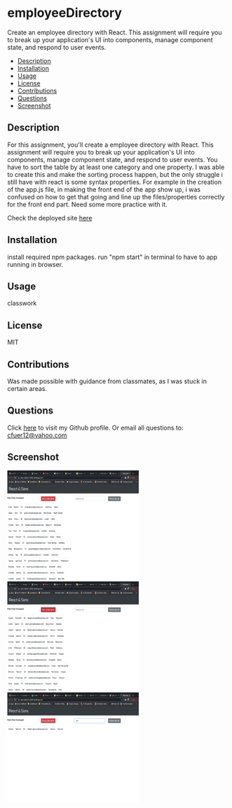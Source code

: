 # employeeDirectory
Create an employee directory with React. This assignment will require you to break up your application's UI into components, manage component state, and respond to user events.

  * [Description](#description)
  * [Installation](#installation)
  * [Usage](#usage)
  * [License](#license)
  * [Contributions](#contributions)
  * [Questions](#questions)
  * [Screenshot](#screenshot)
  
  ## Description
  For this assignment, you'll create a employee directory with React. This assignment will require you to break up your application's UI into components, manage component state, and respond to user events. You have to sort the table by at least one category and one property. I was able to create this and make the sorting process happen, but the only struggle i still have with react is some syntax properties. For example in the creation of the app.js file, in making the front end of the app show up, i was confused on how to get that going and line up the files/properties correctly for the front end part. Need some more practice with it.

  Check the deployed site [here](https://salty-reaches-23334.herokuapp.com/)
  
  ## Installation
  install required npm packages. run "npm start" in terminal to have to app running in browser.
  
  ## Usage
  classwork
  
  ## License
  MIT
  
  ## Contributions
  Was made possible with guidance from classmates, as I was stuck in certain areas.

  ## Questions
  Click [here](https://github.com/cfuer12) to visit my Github profile.
  Or email all questions to: cfuer12@yahoo.com

  ## Screenshot
  <img src="./assets/rs.png" alt="reactandsons" height="250" width="300">
  <img src="./assets/rs2.png" alt="reactandsons2" height="250" width="300">
  <img src="./assets/rs3.png" alt="reactandsons3" height="250" width="300">